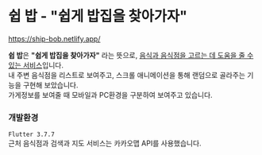 # 쉽 밥 - "쉽게 밥집을 찾아가자"

https://ship-bob.netlify.app/

**쉽 밥**은 **"쉽게 밥집을 찾아가자"** 라는 뜻으로, <u>음식과 음식점을 고르는 데 도움을 줄 수 있는 서비스</u>입니다.   
내 주변 음식점을 리스트로 보여주고, 스크롤 애니메이션을 통해 랜덤으로 골라주는 기능을 구현해 보았습니다.   
가게정보를 보여줄 때 모바일과 PC환경을 구분하여 보여주고 있습니다.   

### 개발환경   
`Flutter 3.7.7`   
근처 음식점과 검색과 지도 서비스는 카카오맵 API를 사용했습니다.
